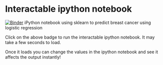 # Interactable ipython notebook


[![Binder](http://mybinder.org/badge.svg)](http://mybinder.org/repo/johnyquest7/Breast-Cancer-Machine-Learning-Algorithm)
iPython notebook using sklearn to predict breast cancer using logistic regression 

Click on the above badge to run the interactable ipython notebook. It may take a few seconds to load. 

Once it loads you can change the values in the ipython notebook and see it affects the output instantly!

